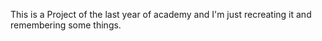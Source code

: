 This is a Project of the last year of academy and I'm just recreating it and remembering some things.